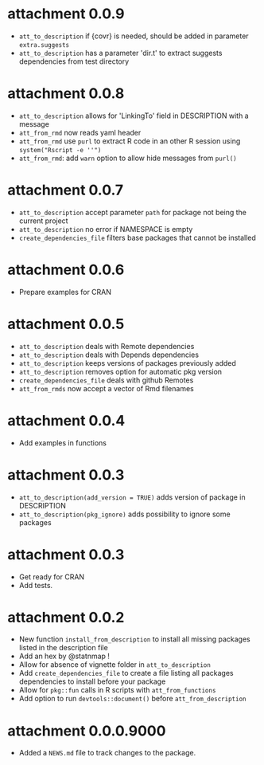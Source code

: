 # attachment 0.0.9

* `att_to_description` if {covr} is needed, should be added in parameter `extra.suggests`
* `att_to_description` has a parameter 'dir.t' to extract suggests dependencies from test directory

# attachment 0.0.8

* `att_to_description` allows for 'LinkingTo' field in DESCRIPTION with a message
* `att_from_rmd` now reads yaml header
* `att_from_rmd` use `purl` to extract R code in an other R session using `system("Rscript -e ''")`
* `att_from_rmd`: add `warn` option to allow hide messages from `purl()`

# attachment 0.0.7

* `att_to_description` accept parameter `path` for package not being the current project
* `att_to_description` no error if NAMESPACE is empty
* `create_dependencies_file` filters base packages that cannot be installed

# attachment 0.0.6

* Prepare examples for CRAN

# attachment 0.0.5

* `att_to_description` deals with Remote dependencies
* `att_to_description` deals with Depends dependencies
* `att_to_description` keeps versions of packages previously added
* `att_to_description` removes option for automatic pkg version
* `create_dependencies_file` deals with github Remotes
* `att_from_rmds` now accept a vector of Rmd filenames

# attachment 0.0.4

* Add examples in functions

# attachment 0.0.3

* `att_to_description(add_version = TRUE)` adds version of package in DESCRIPTION
* `att_to_description(pkg_ignore)` adds possibility to ignore some packages

# attachment 0.0.3

* Get ready for CRAN
* Add tests.

# attachment 0.0.2

* New function `install_from_description` to install all missing packages listed in the description file
* Add an hex by @statnmap !
* Allow for absence of vignette folder in `att_to_description`
* Add `create_dependencies_file` to create a file listing all packages dependencies to install before your package
* Allow for `pkg::fun` calls in R scripts with `att_from_functions`
* Add option to run `devtools::document()` before `att_from_description`

# attachment 0.0.0.9000

* Added a `NEWS.md` file to track changes to the package.
